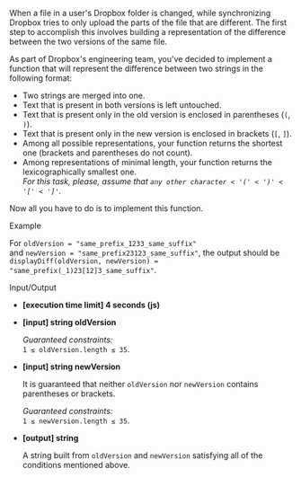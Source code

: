 
When a file in a user's Dropbox folder is changed, while synchronizing Dropbox tries to only upload the parts of the file that are different. The first step to accomplish this involves building a representation of the difference between the two versions of the same file.

As part of Dropbox's engineering team, you've decided to implement a function that will represent the difference between two strings in the following format:

-   Two strings are merged into one.
-   Text that is present in both versions is left untouched.
-   Text that is present only in the old version is enclosed in parentheses (`(`,  `)`).
-   Text that is present only in the new version is enclosed in brackets (`[`,  `]`).
-   Among all possible representations, your function returns the shortest one (brackets and parentheses do not count).
-   Among representations of minimal length, your function returns the  lexicographically smallest  one.  
    _For this task, please, assume that  `any other character < '(' < ')' < '[' < ']'`._

Now all you have to do is to implement this function.

Example

For  `oldVersion = "same_prefix_1233_same_suffix"`  
and  `newVersion = "same_prefix23123_same_suffix"`, the output should be  
`displayDiff(oldVersion, newVersion) = "same_prefix(_1)23[12]3_same_suffix"`.

Input/Output

-   **[execution time limit] 4 seconds (js)**
    
-   **[input] string oldVersion**
    
    _Guaranteed constraints:_  
    `1 ≤ oldVersion.length ≤ 35`.
    
-   **[input] string newVersion**
    
    It is guaranteed that neither  `oldVersion`  nor  `newVersion`  contains parentheses or brackets.
    
    _Guaranteed constraints:_  
    `1 ≤ newVersion.length ≤ 35`.
    
-   **[output] string**
    
    A string built from  `oldVersion`  and  `newVersion`  satisfying all of the conditions mentioned above.
